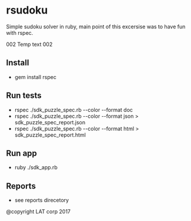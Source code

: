 rsudoku
=======

Simple sudoku solver in ruby, main point of this excersise was to have fun with rspec.


002 Temp text 002

Install
-------
* gem install rspec

Run tests 
-----------

* rspec ./sdk_puzzle_spec.rb  --color --format doc 
* rspec ./sdk_puzzle_spec.rb  --color --format json > sdk_puzzle_spec_report.json 
* rspec ./sdk_puzzle_spec.rb  --color --format html > sdk_puzzle_spec_report.html

Run app
--------
* ruby ./sdk_app.rb

Reports
-------
* see reports direcetory

@copyright LAT corp 2017
